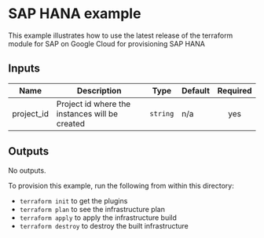 # SAP HANA example

This example illustrates how to use the latest release of the terraform module for SAP on Google Cloud for provisioning SAP HANA

<!-- BEGINNING OF PRE-COMMIT-TERRAFORM DOCS HOOK -->
## Inputs

| Name | Description | Type | Default | Required |
|------|-------------|------|---------|:--------:|
| project\_id | Project id where the instances will be created | `string` | n/a | yes |

## Outputs

No outputs.

<!-- END OF PRE-COMMIT-TERRAFORM DOCS HOOK -->

To provision this example, run the following from within this directory:
- `terraform init` to get the plugins
- `terraform plan` to see the infrastructure plan
- `terraform apply` to apply the infrastructure build
- `terraform destroy` to destroy the built infrastructure
